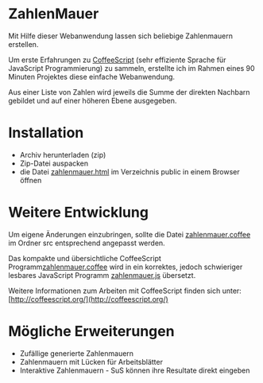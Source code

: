 ZahlenMauer
===========
Mit Hilfe dieser Webanwendung lassen sich beliebige 
Zahlenmauern erstellen.

Um erste Erfahrungen zu [CoffeeScript](http://coffeescript.org/) (sehr 
effiziente Sprache für JavaScript Programmierung) zu sammeln, erstellte 
ich im Rahmen eines 90 Minuten Projektes diese einfache Webanwendung. 

Aus einer Liste von Zahlen wird jeweils die Summe der direkten
Nachbarn gebildet und auf einer höheren Ebene ausgegeben.

Installation
============
- Archiv herunterladen (zip)
- Zip-Datei auspacken
- die Datei [zahlenmauer.html](public/zahlenmauer.html) im Verzeichnis public 
in einem Browser öffnen

Weitere Entwicklung
==================
Um eigene Änderungen einzubringen, sollte die Datei [zahlenmauer.coffee](src/zahlenmauer.coffee) 
im Ordner src entsprechend angepasst werden. 

Das kompakte und übersichtliche CoffeeScript Programm[zahlenmauer.coffee](src/zahlenmauer.coffee)
wird in ein korrektes, jedoch schwieriger lesbares JavaScript Programm [zahlenmauer.js](public/js/zahlenmauer.js) 
übersetzt. 

Weitere Informationen zum Arbeiten mit CoffeeScript finden sich unter:
[http://coffeescript.org/](http://coffeescript.org/)

Mögliche Erweiterungen 
======================
- Zufällige generierte Zahlenmauern 
- Zahlenmauern mit Lücken für Arbeitsblätter
- Interaktive Zahlenmauern - SuS können ihre Resultate direkt eingeben
